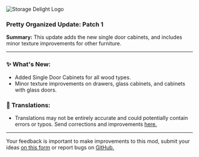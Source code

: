 <p align="left"><img src="https://cdn.modrinth.com/data/LTTvOp5L/images/2b37126dcef53cff8488de1a496c013b90103075.png" alt="Storage Delight Logo">

<h3>Pretty Organized Update: Patch 1</h3>
<p><b>Summary:</b> This update adds the new single door cabinets, and includes minor texture improvements for other furniture.</p>
<hr/>

<h3>✨ What's New:</h3>
<ul>
  <li>Added Single Door Cabinets for all wood types.</li>
  <li>Minor texture improvements on drawers, glass cabinets, and cabinets with glass doors.</li>
</ul>

<h3>📝 Translations:</h3>
<ul>
  <li>Translations may not be entirely accurate and could potentially contain errors or typos. Send corrections and improvements <a href="https://github.com/axperty/storagedelight-forge/tree/master/src/main/resources/assets/storagedelight/lang">here.</a></li>
</ul>
<hr/>

<p>Your feedback is important to make improvements to this mod, submit your ideas <a href="https://forms.gle/rkabm2TRAiuAxYdm9">on this form</a> or report bugs on <a href="https://github.com/axperty/storagedelight-forge">GitHub.</a></p>
